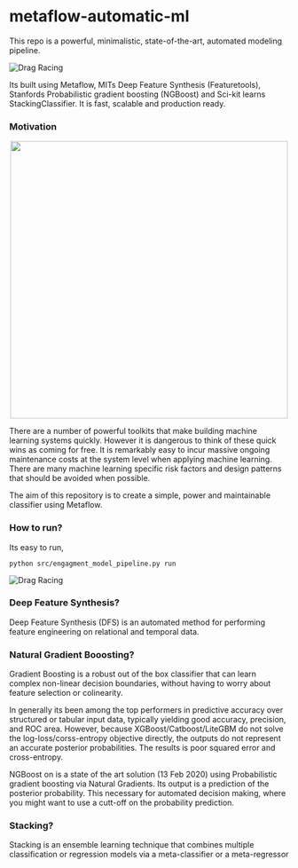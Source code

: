 # metaflow-automatic-ml
This repo is a powerful, minimalistic, state-of-the-art, automated modeling pipeline. 

![Drag Racing](https://i.ibb.co/r4MzCNV/Screen-Shot-2020-03-18-at-12-57-51-PM.png)



Its built using Metaflow, MITs Deep Feature Synthesis (Featuretools), Stanfords Probabilistic gradient boosting (NGBoost) and  Sci-kit learns StackingClassifier. It is fast, scalable and production ready. 

### Motivation


<p align="center">
<img src="https://i.ibb.co/smz6Y4r/metaflow-docs-1.gif" width="500"   >
</p>

There are a number of powerful toolkits that make building machine learning systems quickly. However it is dangerous to think of these quick wins as coming for free. It is remarkably easy to incur massive ongoing maintenance costs at the system level when applying machine learning. There are many machine learning specific risk factors and design patterns that should be avoided when possible. 

The aim of this repository is to create a simple, power and maintainable classifier using Metaflow. 

### How to run? 

Its easy to run, 
```
python src/engagment_model_pipeline.py run  
```

![Drag Racing](https://i.ibb.co/QftPB2Z/Screen-Shot-2020-03-23-at-1-33-16-PM.png=150px )


### Deep Feature Synthesis?

Deep Feature Synthesis (DFS) is an automated method for performing feature engineering on relational and temporal data.

### Natural Gradient Booosting? 

Gradient Boosting is a robust out of the box classifier that can learn complex non-linear decision boundaries, without having to worry about feature selection or colinearity.

In generally its been among the top performers in predictive accuracy over structured or tabular input data, typically yielding good accuracy, precision, and ROC area. However, because XGBoost/Catboost/LiteGBM do not solve the log-loss/corss-entropy objective directly, the outputs do not represent an accurate posterior probabilities. The results is poor squared error and cross-entropy.

NGBoost on is a state of the art solution (13 Feb 2020) using Probabilistic gradient boosting via Natural Gradients. Its output is a prediction of the posterior probability. This necessary for automated decision making, where you might want to use a cutt-off on the probability prediction.

### Stacking? 

Stacking is an ensemble learning technique that combines multiple classification or regression models via a meta-classifier or a meta-regressor
